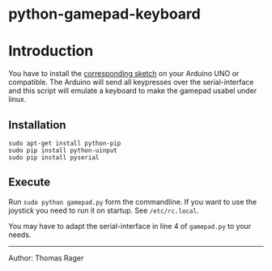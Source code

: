 # python-gamepad-keyboard

# Introduction

You have to install the [corresponding sketch](https://github.com/thomas-rager/serial-arduino-gamepad) on your Arduino UNO or compatible.
The Arduino will send all keypresses over the serial-interface and this script will
emulate a keyboard to make the gamepad usabel under linux.

## Installation
    sudo apt-get install python-pip
    sudo pip install python-uinput
    sudo pip install pyserial

## Execute
Run `sudo python gamepad.py` form the commandline.
If you want to use the joystick you need to run it on startup.
See `/etc/rc.local`.

You may have to adapt the serial-interface in line 4 of `gamepad.py` to your needs.  

---

Author: Thomas Rager


